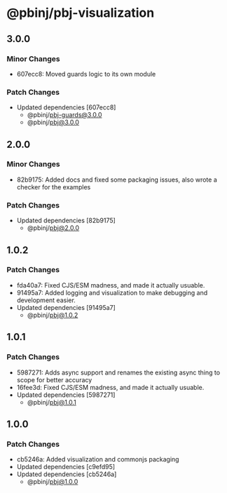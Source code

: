 # @pbinj/pbj-visualization

## 3.0.0

### Minor Changes

- 607ecc8: Moved guards logic to its own module

### Patch Changes

- Updated dependencies [607ecc8]
  - @pbinj/pbj-guards@3.0.0
  - @pbinj/pbj@3.0.0

## 2.0.0

### Minor Changes

- 82b9175: Added docs and fixed some packaging issues, also wrote a checker for the examples

### Patch Changes

- Updated dependencies [82b9175]
  - @pbinj/pbj@2.0.0

## 1.0.2

### Patch Changes

- fda40a7: Fixed CJS/ESM madness, and made it actually usuable.
- 91495a7: Added logging and visualization to make debugging and development easier.
- Updated dependencies [91495a7]
  - @pbinj/pbj@1.0.2

## 1.0.1

### Patch Changes

- 5987271: Adds async support and renames the existing async thing to scope for better accuracy
- 16fee3d: Fixed CJS/ESM madness, and made it actually usuable.
- Updated dependencies [5987271]
  - @pbinj/pbj@1.0.1

## 1.0.0

### Patch Changes

- cb5246a: Added visualization and commonjs packaging
- Updated dependencies [c9efd95]
- Updated dependencies [cb5246a]
  - @pbinj/pbj@1.0.0
